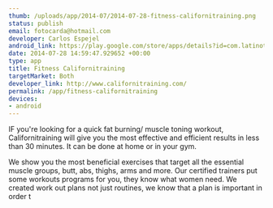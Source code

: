 ```yaml
--- 
thumb: /uploads/app/2014-07/2014-07-28-fitness-californitraining.png
status: publish
email: fotocarda@hotmail.com
developer: Carlos Espejel
android_link: https://play.google.com/store/apps/details?id=com.latinotrainer.californitraining
date: 2014-07-28 14:59:47.929652 +00:00
type: app
title: Fitness Californitraining
targetMarket: Both
developer_link: http://www.californitraining.com/
permalink: /app/fitness-californitraining
devices: 
- android
---
```


IF you're looking for a quick fat burning/ muscle toning workout, Californitraining will give you the most effective and efficient results in less than 30 minutes. It can be done at home or in your gym. 

We show you the most beneficial exercises that target all the essential muscle groups, butt, abs, thighs, arms and more. Our certified trainers put some workouts programs for you, they know what women need. We created work out plans not just routines, we know that a plan is important in order t
